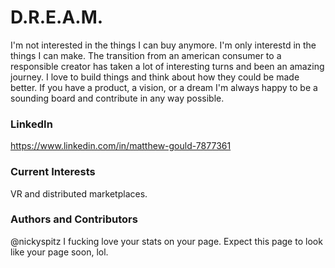 # D.R.E.A.M.

I'm not interested in the things I can buy anymore.  I'm only interestd in the things I can make.  The transition from an american consumer to a responsible creator has taken a lot of interesting turns and been an amazing journey.  I love to build things and think about how they could be made better.  If you have a product, a vision, or a dream I'm always happy to be a sounding board and contribute in any way possible. 


### LinkedIn
https://www.linkedin.com/in/matthew-gould-7877361

### Current Interests
VR and distributed marketplaces.  

### Authors and Contributors
@nickyspitz I fucking love your stats on your page.  Expect this page to look like your page soon, lol.

